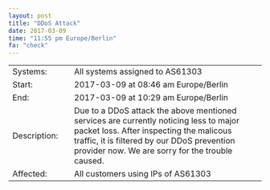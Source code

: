 ```yaml
---
layout: post
title: "DDoS Attack"
date: 2017-03-09
time: "11:55 pm Europe/Berlin"
fa: "check"
---
```


|                    |   |                                                                      |
|--------------------|---|----------------------------------------------------------------------|
| Systems:           |   | All systems assigned to AS61303                                                              |
| Start:             |   | 2017-03-09 at 08:46 am Europe/Berlin                                  |
| End:             |   | 2017-03-09 at 10:29 am Europe/Berlin                          | 
| Description:       |   | Due to a DDoS attack the above mentioned services are currently noticing less to major packet loss. After inspecting the malicous traffic, it is filtered by our DDoS prevention provider now. We are sorry for the trouble caused.|
| Affected:          |   | All customers using IPs of AS61303                                                |
